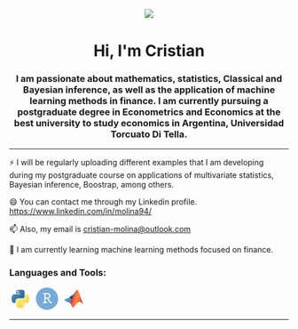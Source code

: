 <div id="header" align="center">
    <img src="https://media.giphy.com/media/SKab6E8Qeg7sY/giphy.gif" width="200" />
    <h1 align="center"> Hi, I'm Cristian </h1>
    <h3 align="center"> I am passionate about mathematics, statistics, Classical and Bayesian inference, as well as the application of machine learning methods in finance. I am currently pursuing a postgraduate degree in Econometrics and Economics at the best university to study economics in Argentina, Universidad Torcuato Di Tella.
    </h3>
</div>

---

⚡ I will be regularly uploading different examples that I am developing during my postgraduate course on applications of multivariate statistics, Bayesian inference, Boostrap, among others.

😄 You can contact me through my Linkedin profile. https://www.linkedin.com/in/molina94/

📫 Also, my email is cristian-molina@outlook.com

🔭 I am currently learning machine learning methods focused on finance.

<div align="left">
    <h3> Languages and Tools:</h3>
    <div>
        <img src="https://github.com/devicons/devicon/blob/master/icons/python/python-original.svg" title="Python" alt="Python" width="40" height="40"/>&nbsp;
        <img src="https://github.com/devicons/devicon/blob/master/icons/rstudio/rstudio-original.svg" title="Python" alt="Python" width="40" height="40"/>&nbsp;
        <img src="https://github.com/devicons/devicon/blob/master/icons/matlab/matlab-original.svg" title="Python" alt="Python" width="40" height="40"/>&nbsp
    </div>
</div>

---

